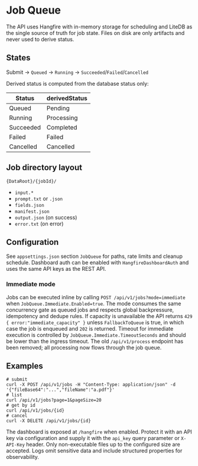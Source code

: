 # Job Queue

The API uses Hangfire with in-memory storage for scheduling and LiteDB as the single source of truth for job state. Files on disk are only artifacts and never used to derive status.

## States
Submit → `Queued` → `Running` → `Succeeded`/`Failed`/`Cancelled`

Derived status is computed from the database status only:

| Status | derivedStatus |
|--------|---------------|
| Queued | Pending       |
| Running| Processing    |
| Succeeded | Completed  |
| Failed | Failed       |
| Cancelled | Cancelled |

## Job directory layout
`{DataRoot}/{jobId}/`
- `input.*`
- `prompt.txt` or `.json`
- `fields.json`
- `manifest.json`
- `output.json` (on success)
- `error.txt` (on error)

## Configuration
See `appsettings.json` section `JobQueue` for paths, rate limits and cleanup schedule. Dashboard auth can be enabled with `HangfireDashboardAuth` and uses the same API keys as the REST API.

### Immediate mode
Jobs can be executed inline by calling `POST /api/v1/jobs?mode=immediate` when `JobQueue.Immediate.Enabled=true`.
The mode consumes the same concurrency gate as queued jobs and respects global backpressure, idempotency and dedupe rules.
If capacity is unavailable the API returns `429 { error:"immediate_capacity" }` unless `FallbackToQueue` is true, in which case the job is enqueued and `202` is returned.
Timeout for immediate execution is controlled by `JobQueue.Immediate.TimeoutSeconds` and should be lower than the ingress timeout.
The old `/api/v1/process` endpoint has been removed; all processing now flows through the job queue.

## Examples
```
# submit
curl -X POST /api/v1/jobs -H "Content-Type: application/json" -d '{"fileBase64":"...","fileName":"a.pdf"}'
# list
curl /api/v1/jobs?page=1&pageSize=20
# get by id
curl /api/v1/jobs/{id}
# cancel
curl -X DELETE /api/v1/jobs/{id}
```

The dashboard is exposed at `/hangfire` when enabled. Protect it with an API key via configuration and supply it with the `api_key` query parameter or `X-API-Key` header. Only non-executable files up to the configured size are accepted. Logs omit sensitive data and include structured properties for observability.
